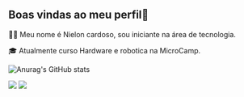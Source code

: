 ## Boas vindas ao meu perfil💫

👩‍💻 Meu nome é Nielon cardoso, sou iniciante na área de tecnologia.

🎓 Atualmente curso Hardware e robotica na MicroCamp.


![Anurag's GitHub stats](https://github-readme-stats.vercel.app/api?username=nieloncardoso&show_icons=true&theme=transparent)


<div> 


  <a href = "nielon.reis@youxlab.com.br"><img src="https://img.shields.io/badge/-Gmail-%23333?style=for-the-badge&logo=gmail&logoColor=white" target="_blank"></a>
  <a href="cardosonielon@gmail.com" target="_blank"><img src="https://img.shields.io/badge/-LinkedIn-%230077B5?style=for-the-badge&logo=linkedin&logoColor=white" target="_blank"></a> 
  
</div>
